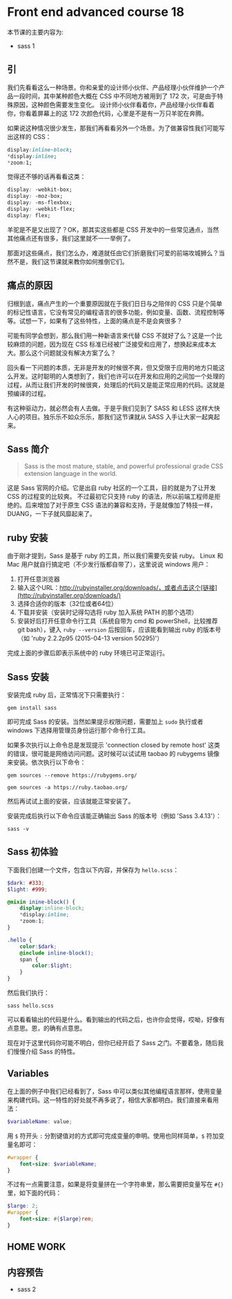 # Front end advanced course 18

本节课的主要内容为:

- sass 1

## 引

我们先看看这么一种场景。你和亲爱的设计师小伙伴、产品经理小伙伴维护一个产品一段时间，其中某种颜色大概在 CSS 中不同地方被用到了 172 次，可是由于特殊原因，这种颜色需要发生变化。
设计师小伙伴看着你，产品经理小伙伴看着你，你看着屏幕上的这 172 次颜色代码，心里是不是有一万只羊驼在奔腾。

如果说这种情况很少发生，那我们再看看另外一个场景。为了做兼容性我们可能写出这样的 CSS：

```css
display:inline-block;
*display:inline;
*zoom:1;
```

觉得还不够的话再看看这类：

```css
display: -webkit-box;
display: -moz-box;
display: -ms-flexbox;
display: -webkit-flex;
display: flex;
```

羊驼是不是又出现了？OK，那其实这些都是 CSS 开发中的一些常见通点，当然其他痛点还有很多，我们这里就不一一举例了。

那面对这些痛点，我们怎么办，难道就任由它们折磨我们可爱的前端攻城狮么？当然不是，我们这节课就来教你如何推倒它们。

## 痛点的原因

归根到底，痛点产生的一个重要原因就在于我们日日与之陪伴的 CSS 只是个简单的标记性语言，它没有常见的编程语言的很多功能，例如变量、函数、流程控制等等。试想一下，如果有了这些特性，上面的痛点是不是会爽很多？

可能有同学会想到，那么我们用一种新语言来代替 CSS 不就好了么？这是一个比较麻烦的问题，因为现在 CSS 标准已经被广泛接受和应用了，想换起来成本太大。那么这个问题就没有解决方案了么？

回头看一下问题的本质，无非是开发的时候很不爽，但又受限于应用的地方只能这么开发。这时聪明的人类想到了，我们也许可以在开发和应用的之间加一个处理的过程，从而让我们开发的时候很爽，处理后的代码又是能正常应用的代码。这就是预编译的过程。

有这种驱动力，就必然会有人去做。于是乎我们见到了 SASS 和 LESS 这样大快人心的项目。独乐乐不如众乐乐，那我们这节课就从 SASS 入手让大家一起爽起来。

## Sass 简介

> Sass is the most mature, stable, and powerful professional grade CSS extension language in the world.

这是 Sass 官网的介绍。它是出自 ruby 社区的一个工具，目的就是为了让开发 CSS 的过程变的比较爽。
不过最初它只支持 ruby 的语法，所以前端工程师是拒绝的。后来增加了对于原生 CSS 语法的兼容和支持，于是就像加了特技一样，DUANG，一下子就风靡起来了。

## ruby 安装

由于刚才提到，Sass 是基于 ruby 的工具，所以我们需要先安装 ruby。
Linux 和 Mac 用户就自行搞定吧（不少发行版都自带了），这里说说 windows 用户：

1. 打开任意浏览器
2. 输入这个URL：http://rubyinstaller.org/downloads/，或者点击这个[链接](http://rubyinstaller.org/downloads/)
3. 选择合适你的版本（32位或者64位）
4. 下载并安装（安装时记得勾选将 ruby 加入系统 PATH 的那个选项）
5. 安装好后打开任意命令行工具（系统自带为 cmd 和 powerShell，比较推荐 git bash），键入 `ruby --version` 后按回车，应该能看到输出 ruby 的版本号（如 'ruby 2.2.2p95 (2015-04-13 version 50295)'）

完成上面的步骤后即表示系统中的 ruby 环境已可正常运行。

## Sass 安装

安装完成 ruby 后，正常情况下只需要执行：

```shell
gem install sass
```

即可完成 Sass 的安装。当然如果提示权限问题，需要加上 `sudo` 执行或者 windows 下选择用管理员身份运行那个命令行工具。

如果多次执行以上命令总是发现提示 'connection closed by remote host' 这类的错误，很可能是网络访问问题。这时候可以试试用 taobao 的 rubygems 镜像来安装。依次执行以下命令：

```shell
gem sources --remove https://rubygems.org/

gem sources -a https://ruby.taobao.org/
```

然后再试试上面的安装，应该就能正常安装了。

安装完成后执行以下命令应该能正确输出 Sass 的版本号（例如 'Sass 3.4.13'）：

```shell
sass -v
```

## Sass 初体验

下面我们创建一个文件，包含以下内容，并保存为 `hello.scss`：

```scss
$dark: #333;
$light: #999;

@mixin inine-block() {
	display:inline-block;
	*display:inline;
	*zoom:1;
}

.hello {
	color:$dark;
	@include inline-block();
	span {
		color:$light;
	}
}
```

然后我们执行：

```shell
sass hello.scss
```

可以看看输出的代码是什么。看到输出的代码之后，也许你会觉得，哎呦，好像有点意思。恩，的确有点意思。

现在对于这里代码你可能不明白，但你已经开启了 Sass 之门。不要着急，随后我们慢慢介绍 Sass 的特性。

## Variables

在上面的例子中我们已经看到了，Sass 中可以类似其他编程语言那样，使用变量来构建代码。这一特性的好处就不再多说了，相信大家都明白。我们直接来看用法：

```scss
$variableName: value;
```

用 `$` 符开头 `:` 分割键值对的方式即可完成变量的申明。使用也同样简单，`$` 符加变量名即可：

```scss
#wrapper {
	font-size: $variableName;
}
```

不过有一点需要注意，如果是将变量拼在一个字符串里，那么需要把变量写在 `#{}` 里，如下面的代码：

```scss
$large: 2;
#wrapper {
	font-size: #{$large}rem;
}
```

## HOME WORK

## 内容预告

- sass 2
